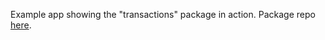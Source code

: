 Example app showing the "transactions" package in action. Package repo [here](https://github.com/JackAdams/meteor-transactions).
